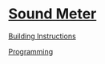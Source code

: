 # [Sound Meter](http://nxtprograms.com/sound_meter)

[Building Instructions](http://nxtprograms.com/sound_meter/steps.html)

[Programming](http://nxtprograms.com/sound_meter/steps.html#Program)
